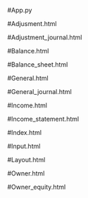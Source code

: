 #App.py


#Adjusment.html

#Adjustment_journal.html

#Balance.html

#Balance_sheet.html

#General.html

#General_journal.html

#Income.html

#Income_statement.html

#Index.html

#Input.html

#Layout.html

#Owner.html

#Owner_equity.html
